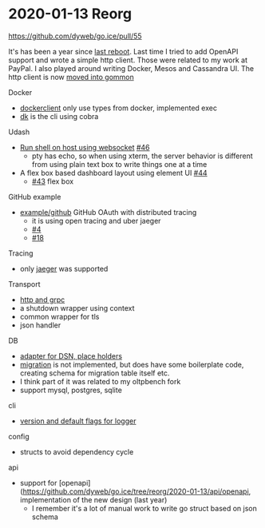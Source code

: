 # 2020-01-13 Reorg

https://github.com/dyweb/go.ice/pull/55

It's has been a year since [last reboot](../../2018/2018-12/2018-12-09-reboot.md).
Last time I tried to add OpenAPI support and wrote a simple http client. Those were related to my work at PayPal.
I also played around writing Docker, Mesos and Cassandra UI. The http client is now [moved into gommon](https://github.com/dyweb/gommon/issues/114)

Docker

- [dockerclient](https://github.com/dyweb/go.ice/tree/archive/2020-01-13/lib/dockerclient) only use types from docker, implemented exec
- [dk](https://github.com/dyweb/go.ice/tree/archive/2020-01-13/cmd/dk) is the cli using cobra

Udash

- [Run shell on host using websocket](https://github.com/dyweb/go.ice/blob/archive/2020-01-13/udash/pkg/host.go#L21) [#46](https://github.com/dyweb/go.ice/issues/46)
  - pty has echo, so when using xterm, the server behavior is different from using plain text box to write things one at a time
- A flex box based dashboard layout using element UI [#44](https://github.com/dyweb/go.ice/issues/44)
  - [#43](https://github.com/dyweb/go.ice/issues/43) flex box

GitHub example

- [example/github](https://github.com/dyweb/go.ice/tree/archive/2020-01-13/example/github) GitHub OAuth with distributed tracing
  - it is using open tracing and uber jaeger
  - [#4](https://github.com/dyweb/go.ice/issues/4)
  - [#18](https://github.com/dyweb/go.ice/issues/18)
  
Tracing

- only [jaeger](https://github.com/dyweb/go.ice/tree/archive/2020-01-13/ice/tracing) was supported

Transport

- [http and grpc](https://github.com/dyweb/go.ice/tree/archive/2020-01-13/ice/tracing)
- a shutdown wrapper using context
- common wrapper for tls
- json handler

DB

- [adapter for DSN, place holders](https://github.com/dyweb/go.ice/tree/archive/2020-01-13/ice/db)
- [migration](https://github.com/dyweb/go.ice/tree/archive/2020-01-13/ice/db/migration) is not implemented, but does have some boilerplate code, creating schema for migration table itself etc.
- I think part of it was related to my oltpbench fork
- support mysql, postgres, sqlite

cli

- [version and default flags for logger](https://github.com/dyweb/go.ice/tree/archive/2020-01-13/ice/cli)

config

- structs to avoid dependency cycle

api

- support for [openapi](https://github.com/dyweb/go.ice/tree/reorg/2020-01-13/api/openapi, implementation of the new design (last year)
  - I remember it's a lot of manual work to write go struct based on json schema